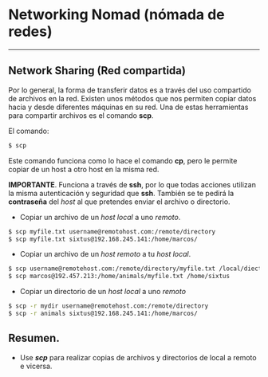 # Networking Nomad (nómada de redes)
---

## Network Sharing (Red compartida)

Por lo general, la forma de transferir datos es a través del uso compartido de archivos en la red.
Existen unos métodos que nos permiten copiar datos hacia y desde diferentes máquinas en su red. 
Una de estas herramientas para compartir archivos es el comando **scp**. 

El comando:
~~~bash
$ scp
~~~

Este comando funciona como lo hace el comando **cp**, pero le permite copiar de un host a otro host en la misma red.

**IMPORTANTE**. Funciona a través de **ssh**, por lo que todas acciones utilizan la misma autenticación y seguridad que **ssh**. También se te pedirá la **contraseña** del *host* al que pretendes enviar el archivo o directorio.

- Copiar un archivo de un *host local* a uno *remoto*.
~~~bash
$ scp myfile.txt username@remotohost.com:/remote/directory
$ scp myfile.txt sixtus@192.168.245.141:/home/marcos/
~~~
- Copiar un archivo de un *host remoto* a tu *host local*.
~~~bash
$ scp username@remotehost.com:/remote/directory/myfile.txt /local/diectory
$ scp marcos@192.457.213:/home/animals/myfile.txt /home/sixtus
~~~
- Copiar un directorio de un *host local* a uno *remoto*
~~~bash
$ scp -r mydir username@remotehost.com:/remote/directory
$ scp -r animals sixtus@192.168.245.141:/home/marcos/
~~~




## Resumen.

- Use ***scp*** para realizar copias de archivos y directorios de local a remoto e vicersa.

